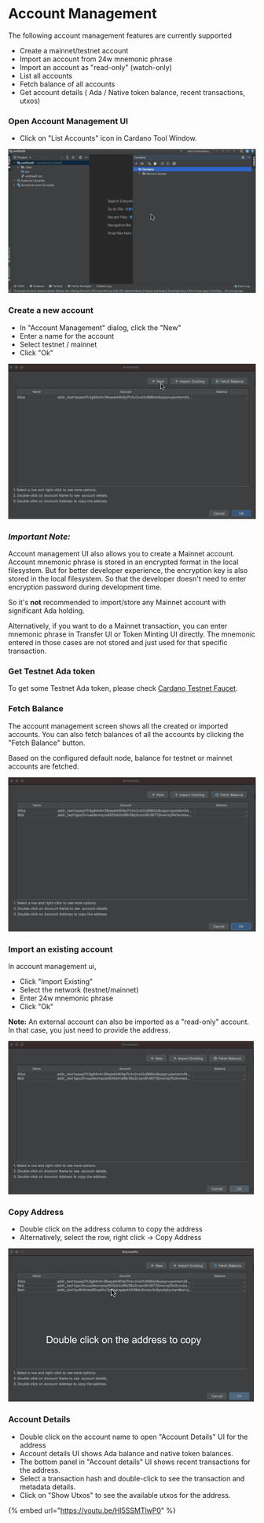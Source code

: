 # Account Management

The following account management features are currently supported

* Create a mainnet/testnet account
* Import an account from 24w mnemonic phrase
* Import an account as "read-only" \(watch-only\)
* List all accounts
* Fetch balance of all accounts
* Get account details \( Ada / Native token balance, recent transactions, utxos\)

### Open Account Management UI

* Click on "List Accounts" icon in Cardano Tool Window.

![](.gitbook/assets/accmgmt-open-ui.gif)

### Create a new account

* In "Account Management" dialog, click the "New"
* Enter a name for the account
* Select testnet / mainnet
* Click "Ok"

![](.gitbook/assets/account-mgmt-newaccount.gif)

### _**Important Note**:_ 

Account management UI also allows you to create a Mainnet account. Account mnemonic phrase is stored in an encrypted format in the local filesystem. But for better developer experience, the encryption key is also stored in the local filesystem. So that the developer doesn't need to enter encryption password during development time.

So it's **not** recommended to import/store any Mainnet account with significant Ada holding. 

Alternatively, if you want to do a Mainnet transaction, you can enter mnemonic phrase in Transfer UI or Token Minting UI directly. The mnemonic entered in those cases are not stored and just used for that specific transaction.

### Get Testnet Ada token

To get some Testnet Ada token, please check [Cardano Testnet Faucet](https://developers.cardano.org/en/testnets/cardano/tools/faucet/).

### Fetch Balance

The account management screen shows all the created or imported accounts. You can also fetch balances of all the accounts by clicking the "Fetch Balance" button.

Based on the configured default node, balance for testnet or mainnet accounts are fetched.

![](.gitbook/assets/acct-mgmt-fetchbalance.gif)

### Import an existing account

In account management ui,

* Click "Import Existing"
* Select the network \(testnet/mainnet\)
* Enter 24w mnemonic phrase
* Click "Ok"

**Note:** An external account can also be imported as a "read-only" account. In that case, you just need to provide the address.  
  


![](.gitbook/assets/acct-mgmt-importaccount.gif)

### Copy Address

* Double click on the address column to copy the address
* Alternatively, select the row, right click -&gt; Copy Address

![](.gitbook/assets/acct-mgmt-copyaddress.gif)

### Account Details

* Double click on the account name to open "Account Details" UI for the address
* Account details UI shows Ada balance and native token balances.
* The bottom panel in "Account details" UI shows recent transactions for the address.
* Select a transaction hash and double-click to see the transaction and metadata details.
* Click on "Show Utxos" to see the available utxos for the address.

{% embed url="https://youtu.be/Hl5SSMTlwP0" %}



